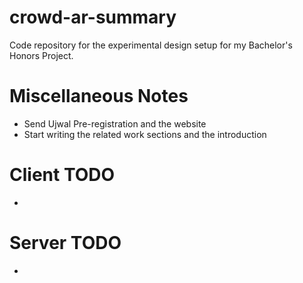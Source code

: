 # crowd-ar-summary
Code repository for the experimental design setup for my Bachelor's Honors Project.

# Miscellaneous Notes
- Send Ujwal Pre-registration and the website
- Start writing the related work sections and the introduction

# Client TODO
- 

# Server TODO
- 